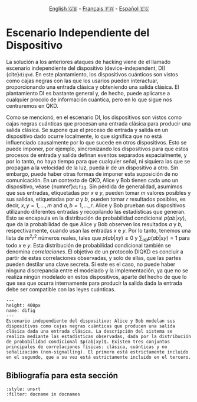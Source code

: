 <p style="text-align: center;">
    <a id="linken" href="../../../../en/content/index.html">English &#x1F1EC;&#x1F1E7;</a> - 
    <a id="linkfr" href="../../../../fr/content/index.html">Français &#x1F1EB;&#x1F1F7;</a> - 
    <a id="linkes" href="../../../../es/content/index.html">Español &#x1F1EA;&#x1F1F8;</a>
</p>
<script>
    currentPage = window.location.href;
    beforeLang = currentPage.slice(0, currentPage.indexOf("content") - 3);
    afterLang = currentPage.slice(currentPage.indexOf("content"));
    document.getElementById("linken").href = beforeLang + "en/" + afterLang;
    document.getElementById("linkfr").href = beforeLang + "fr/" + afterLang;
    document.getElementById("linkes").href = beforeLang + "es/" + afterLang;
</script>


# Escenario Independiente del Dispositivo

La solución a los anteriores ataques de hacking viene de el llamado escenario independiente del dispositivo (device-independent, DI) {cite}`diqkd`. En este plantamiento, los dispositivos cuánticos son vistos como cajas negras con las que los usarios pueden interactuar, proporcionando una entrada clásica y obteniendo una salida clásica. El plantamiento DI es bastante general y, de hecho, puede aplicarse a cualquier procolo de información cuántica, pero en lo que sigue nos centraremos en QKD.

Como se mencionó, en el escenario DI, los dispositivos son vistos como cajas negras cuánticas que procesan una entrada clásica para producir una salida clásica. Se supone que el proceso de entrada y salida en un dispositivo dado ocurre localmente, lo que significa que no está influenciado causalmente por lo que sucede en otros dispositivos. Esto se puede imponer, por ejemplo, sincronizando los dispositivos para que estos procesos de entrada y salida definan eventos separados espacialmente, y por lo tanto, no haya tiempo para que cualquier señal, ni siquiera las que se propagan a la velocidad de la luz, pueda ir de un dispositivo a otro. Sin embargo, puede haber otras formas de imponer esta suposición de no comunicación. En un contexto de QKD, Alice y Bob tienen cada uno un dispositivo, véase {numref}`difig`. Sin pérdida de generalidad, asumimos que sus entradas, etiquetadas por $x$ e $y$, pueden tomar $m$ valores posibles y sus salidas, etiquetadas por $a$ y $b$, pueden tomar $r$ resultados posibles, es decir, $x,y=1,\ldots,m$ and $a,b=1,\ldots,r$. Alice y Bob prueban sus dispositivos utilizando diferentes entradas y recopilando las estadísticas que generan. Esto se encapsula en la distribución de probabilidad condicional $p(ab|xy)$, que da la probabilidad de que Alice y Bob observen los resultados $a$ y $b$, respectivamente, cuando usan las entradas $x$ e $y$. Por lo tanto, tenemos una lista de $m^2r^2$ números reales, tales que $p(ab|xy)\geq 0$ y $\sum_{ab}p(ab|xy)=1$ para todo $x$ e $y$. Esta distribución de probabilidad condicional también se denomina *correlaciones*. El objetivo de un protocolo DIQKD es concluir a partir de estas correlaciones observadas, y solo de ellas, que las partes pueden destilar una clave secreta. Si este es el caso, no puede haber ninguna discrepancia entre el modelado y la implementación, ya que no se realiza ningún modelado en estos dispositivos, aparte del hecho de que lo que sea que ocurra internamente para producir la salida dada la entrada debe ser compatible con las leyes cuánticas.

```{figure} ./Correlations.png
---
height: 400px
name: difig
---
Escenario independiente del dispositivo: Alice y Bob modelan sus dispositivos como cajas negras cuánticas que producen una salida clásica dada una entrada clásica. La descripción del sistema se realiza mediante las estadísticas observadas, dada por la distribución de probabilidad condicional $p(ab|xy)$. Existen tres conjuntos principales de correlaciones físicas: clásica, cuánticas y no señalización (non-signalling). El primero está estrictamente incluido en el segundo, que a su vez está estrictamente incluido en el tercero.
```

## Bibliografía para esta sección
```{bibliography}
:style: unsrt
:filter: docname in docnames
```


